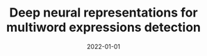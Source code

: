 ---
# Documentation: https://wowchemy.com/docs/managing-content/

title: Deep neural representations for multiword expressions detection
subtitle: ''
summary: ''
authors:
- kanclerz
- piasecki
tags: []
categories: []
date: '2022-01-01'
lastmod: 2022-10-07T05:12:03Z
featured: false
draft: false

# Featured image
# To use, add an image named `featured.jpg/png` to your page's folder.
# Focal points: Smart, Center, TopLeft, Top, TopRight, Left, Right, BottomLeft, Bottom, BottomRight.
image:
  caption: ''
  focal_point: ''
  preview_only: false

# Projects (optional).
#   Associate this post with one or more of your projects.
#   Simply enter your project's folder or file name without extension.
#   E.g. `projects = ["internal-project"]` references `content/project/deep-learning/index.md`.
#   Otherwise, set `projects = []`.
projects: []
publishDate: '2022-10-07T05:12:02.404034Z'
publication_types:
- '1'
abstract: ''
publication: '*The 60th Annual Meeting of the Association for Computational Linguistics
  : Proceedings of the Student Research Workshop, May 22-27, 2022.*'
doi: 10.18653/v1/2022.acl-srw.36
links:
- name: URL
  url: https://aclanthology.org/2022.acl-srw.36
---